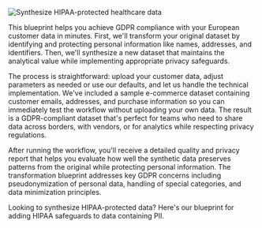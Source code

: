 ![Synthesize HIPAA-protected healthcare data](https://blueprints.gretel.cloud/use_cases/images/tabular-ft.png "Synthesize HIPAA-protected healthcare data")

This blueprint helps you achieve GDPR compliance with your European customer data in minutes. First, we'll transform your original dataset by identifying and protecting personal information like names, addresses, and identifiers. Then, we'll synthesize a new dataset that maintains the analytical value while implementing appropriate privacy safeguards.

The process is straightforward: upload your customer data, adjust parameters as needed or use our defaults, and let us handle the technical implementation. We've included a sample e-commerce dataset containing customer emails, addresses, and purchase information so you can immediately test the workflow without uploading your own data. The result is a GDPR-compliant dataset that's perfect for teams who need to share data across borders, with vendors, or for analytics while respecting privacy regulations.

After running the workflow, you'll receive a detailed quality and privacy report that helps you evaluate how well the synthetic data preserves patterns from the original while protecting personal information. The transformation blueprint addresses key GDPR concerns including pseudonymization of personal data, handling of special categories, and data minimization principles.

Looking to synthesize HIPAA-protected data? Here's our blueprint for adding HIPAA safeguards to data containing PII. 